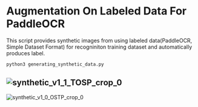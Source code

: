 # Augmentation On Labeled Data For PaddleOCR

This script provides synthetic images from using labeled data(PaddleOCR, Simple Dataset Format) for recogniniton training dataset and automatically produces label.

```
python3 generating_synthetic_data.py
```

![synthetic_v1_1_TOSP_crop_0](https://github.com/7ZFG1/Augmentation-On-Labeled-Data-For-PaddleOCR/assets/64545114/3b42cbeb-7a33-4f93-b72c-ef6a0a8ec0ff)
----------------------------
![synthetic_v1_0_OSTP_crop_0](https://github.com/7ZFG1/Augmentation-On-Labeled-Data-For-PaddleOCR/assets/64545114/583e64c7-8ddd-459f-9adb-efdb5357c3ef)
